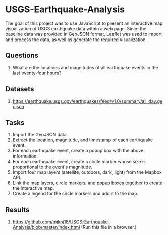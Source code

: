 # USGS-Earthquake-Analysis

The goal of this project was to use JavaScript to present an interactive map visualization of USGS earthquake data within a web page. Since the baseline data was provided in GeoJSON format, Leaflet was used to import and process the data, as well as generate the required visualization.

## Questions

1. What are the locations and magnitudes of all earthquake events in the last twenty-four hours?

## Datasets

1. https://earthquake.usgs.gov/earthquakes/feed/v1.0/summary/all_day.geojson

## Tasks

1. Import the GeoJSON data.
2. Extract the location, magnitude, and timestamp of each earthquake event.
3. For each earthquake event, create a popup box with the above information.
4. For each earthquake event, create a circle marker whose size is proportional to the event's magnitude.
5. Import four map layers (satellite, outdoors, dark, light) from the Mapbox API.
6. Link the map layers, circle markers, and popup boxes together to create the interactive map.
7. Create a legend for the circle markers and add it to the map.

## Results

1. https://github.com/mjknj18/USGS-Earthquake-Analysis/blob/master/index.html (Run this file in a browser.)